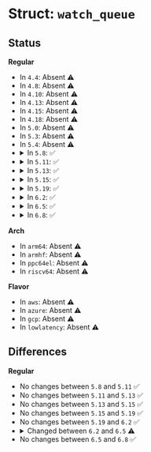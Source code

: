 # Struct: <code>watch_queue</code>

## Status
<b>Regular</b>
<ul>
<li>
In <code>4.4</code>: Absent ⚠️
</li>
<li>
In <code>4.8</code>: Absent ⚠️
</li>
<li>
In <code>4.10</code>: Absent ⚠️
</li>
<li>
In <code>4.13</code>: Absent ⚠️
</li>
<li>
In <code>4.15</code>: Absent ⚠️
</li>
<li>
In <code>4.18</code>: Absent ⚠️
</li>
<li>
In <code>5.0</code>: Absent ⚠️
</li>
<li>
In <code>5.3</code>: Absent ⚠️
</li>
<li>
In <code>5.4</code>: Absent ⚠️
</li>
<li>
<details>
<summary>In <code>5.8</code>: ✅</summary>

```c
struct watch_queue {
    struct callback_head rcu;
    struct watch_filter *filter;
    struct pipe_inode_info *pipe;
    struct hlist_head watches;
    struct page **notes;
    long unsigned int *notes_bitmap;
    struct kref usage;
    spinlock_t lock;
    unsigned int nr_notes;
    unsigned int nr_pages;
    bool defunct;
};
```
</details>
</li>
<li>
<details>
<summary>In <code>5.11</code>: ✅</summary>

```c
struct watch_queue {
    struct callback_head rcu;
    struct watch_filter *filter;
    struct pipe_inode_info *pipe;
    struct hlist_head watches;
    struct page **notes;
    long unsigned int *notes_bitmap;
    struct kref usage;
    spinlock_t lock;
    unsigned int nr_notes;
    unsigned int nr_pages;
    bool defunct;
};
```
</details>
</li>
<li>
<details>
<summary>In <code>5.13</code>: ✅</summary>

```c
struct watch_queue {
    struct callback_head rcu;
    struct watch_filter *filter;
    struct pipe_inode_info *pipe;
    struct hlist_head watches;
    struct page **notes;
    long unsigned int *notes_bitmap;
    struct kref usage;
    spinlock_t lock;
    unsigned int nr_notes;
    unsigned int nr_pages;
    bool defunct;
};
```
</details>
</li>
<li>
<details>
<summary>In <code>5.15</code>: ✅</summary>

```c
struct watch_queue {
    struct callback_head rcu;
    struct watch_filter *filter;
    struct pipe_inode_info *pipe;
    struct hlist_head watches;
    struct page **notes;
    long unsigned int *notes_bitmap;
    struct kref usage;
    spinlock_t lock;
    unsigned int nr_notes;
    unsigned int nr_pages;
    bool defunct;
};
```
</details>
</li>
<li>
<details>
<summary>In <code>5.19</code>: ✅</summary>

```c
struct watch_queue {
    struct callback_head rcu;
    struct watch_filter *filter;
    struct pipe_inode_info *pipe;
    struct hlist_head watches;
    struct page **notes;
    long unsigned int *notes_bitmap;
    struct kref usage;
    spinlock_t lock;
    unsigned int nr_notes;
    unsigned int nr_pages;
    bool defunct;
};
```
</details>
</li>
<li>
<details>
<summary>In <code>6.2</code>: ✅</summary>

```c
struct watch_queue {
    struct callback_head rcu;
    struct watch_filter *filter;
    struct pipe_inode_info *pipe;
    struct hlist_head watches;
    struct page **notes;
    long unsigned int *notes_bitmap;
    struct kref usage;
    spinlock_t lock;
    unsigned int nr_notes;
    unsigned int nr_pages;
    bool defunct;
};
```
</details>
</li>
<li>
<details>
<summary>In <code>6.5</code>: ✅</summary>

```c
struct watch_queue {
    struct callback_head rcu;
    struct watch_filter *filter;
    struct pipe_inode_info *pipe;
    struct hlist_head watches;
    struct page **notes;
    long unsigned int *notes_bitmap;
    struct kref usage;
    spinlock_t lock;
    unsigned int nr_notes;
    unsigned int nr_pages;
};
```
</details>
</li>
<li>
<details>
<summary>In <code>6.8</code>: ✅</summary>

```c
struct watch_queue {
    struct callback_head rcu;
    struct watch_filter *filter;
    struct pipe_inode_info *pipe;
    struct hlist_head watches;
    struct page **notes;
    long unsigned int *notes_bitmap;
    struct kref usage;
    spinlock_t lock;
    unsigned int nr_notes;
    unsigned int nr_pages;
};
```
</details>
</li>
</ul>
<b>Arch</b>
<ul>
<li>
In <code>arm64</code>: Absent ⚠️
</li>
<li>
In <code>armhf</code>: Absent ⚠️
</li>
<li>
In <code>ppc64el</code>: Absent ⚠️
</li>
<li>
In <code>riscv64</code>: Absent ⚠️
</li>
</ul>
<b>Flavor</b>
<ul>
<li>
In <code>aws</code>: Absent ⚠️
</li>
<li>
In <code>azure</code>: Absent ⚠️
</li>
<li>
In <code>gcp</code>: Absent ⚠️
</li>
<li>
In <code>lowlatency</code>: Absent ⚠️
</li>
</ul>

## Differences
<b>Regular</b>
<ul>
<li>
No changes between <code>5.8</code> and <code>5.11</code> ✅
</li>
<li>
No changes between <code>5.11</code> and <code>5.13</code> ✅
</li>
<li>
No changes between <code>5.13</code> and <code>5.15</code> ✅
</li>
<li>
No changes between <code>5.15</code> and <code>5.19</code> ✅
</li>
<li>
No changes between <code>5.19</code> and <code>6.2</code> ✅
</li>
<li>
<details>
<summary>Changed between <code>6.2</code> and <code>6.5</code> ⚠️</summary>
<ul>
<li>
<b>Field removed. </b>
<code>bool defunct</code>
</li>
</ul>
</details>
</li>
<li>
No changes between <code>6.5</code> and <code>6.8</code> ✅
</li>
</ul>
